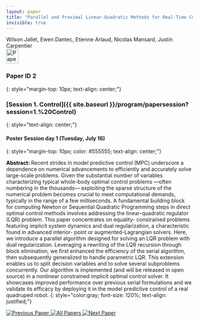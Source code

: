 ```yaml
---
layout: paper
title: "Parallel and Proximal Linear-Quadratic Methods for Real-Time Constrained Model-Predictive Control"
invisible: true
---
```

<div class="paper-authors">
<div class="paper-author-box">
    <div class="paper-author-name">Wilson Jallet, Ewen Dantec, Etienne Arlaud, Nicolas Mansard, Justin Carpentier</div>
    <div class="paper-author-uni"></div>
</div>

</div><div class="paper-pdf">
                <div> <a href="https://www.roboticsproceedings.org/rss20/p002.pdf"><img src="{{ site.baseurl }}/images/paper_link.png" alt="Paper Website" width = "33"  height = "40"/></a> </div>
                </div>

### Paper ID 2
{: style="margin-top: 10px; text-align: center;"}

### [Session 1. Control]({{ site.baseurl }}/program/papersession?session=1.%20Control)
{: style="text-align: center;"}

#### Poster Session day 1 (Tuesday, July 16)
{: style="margin-top: 10px; color: #555555; text-align: center;"}

<b style="color: black;">Abstract: </b>Recent strides in model predictive control (MPC)
 underscore a dependence on numerical advancements to efficiently
 and accurately solve large-scale problems. Given the substantial
 number of variables characterizing typical whole-body optimal
 control problems —often numbering in the thousands— exploiting
 the sparse structure of the numerical problem becomes crucial
 to meet computational demands, typically in the range of a
 few milliseconds. A fundamental building block for computing
 Newton or Sequential Quadratic Programming steps in direct
 optimal control methods involves addressing the linear-quadratic
 regulator (LQR) problem. This paper concentrates on equality-
 constrained problems featuring implicit system dynamics and
 dual regularization, a characteristic found in advanced interior-
 point or augmented-Lagrangian solvers. Here, we introduce a
 parallel algorithm designed for solving an LQR problem with
 dual regularization. Leveraging a rewriting of the LQR recursion
 through block elimination, we first enhanced the efficiency of
 the serial algorithm, then subsequently generalized to handle
 parametric LQR. This extension enables us to split decision
 variables and to solve several subproblems concurrently. Our
 algorithm is implemented (and will be released in open source) in a
 nonlinear constrained implicit optimal control solver. It showcases
 improved performance over previous serial formulations and we
 validate its efficacy by deploying it in the model predictive control
 of a real quadruped robot.
{: style="color:gray; font-size: 120%; text-align: justified;"}


<div class="paper-menu">
<a href="{{ site.baseurl }}/program/papers/001/"> <img src="{{ site.baseurl }}/images/previous_paper_icon.png" alt="Previous Paper" title="Previous Paper"/> </a>
<a href="{{ site.baseurl }}/program/papers"><img src="{{ site.baseurl }}/images/overview_icon.png" alt="All Papers" title="All Papers"/> </a>
<a href="{{ site.baseurl }}/program/papers/003/"> <img src="{{ site.baseurl }}/images/next_paper_icon.png" alt="Next Paper" title="Next Paper"/> </a>

</div>
